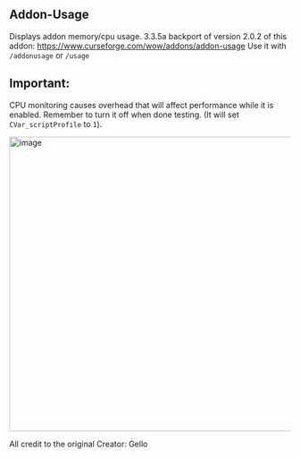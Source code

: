 ## Addon-Usage

Displays addon memory/cpu usage. 3.3.5a backport of version 2.0.2 of this addon: https://www.curseforge.com/wow/addons/addon-usage
Use it with ```/addonusage``` or ```/usage```


## Important: 
CPU monitoring causes overhead that will affect performance while it is enabled. Remember to turn it off when done testing. (It will set ```CVar_scriptProfile``` to ```1```).


<img width="604" height="527" alt="image" src="https://github.com/user-attachments/assets/64039065-1866-46e0-85ff-77e09352e838" />




All credit to the original Creator: Gello
